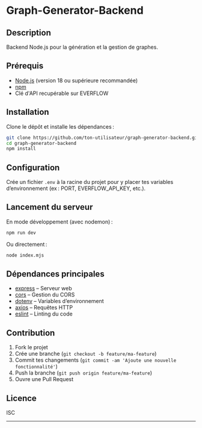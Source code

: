 # Graph-Generator-Backend

## Description

Backend Node.js pour la génération et la gestion de graphes.

## Prérequis

- [Node.js](https://nodejs.org/) (version 18 ou supérieure recommandée)
- [npm](https://www.npmjs.com/)
- Clé d'API recupérable sur EVERFLOW

## Installation

Clone le dépôt et installe les dépendances :

```bash
git clone https://github.com/ton-utilisateur/graph-generator-backend.git
cd graph-generator-backend
npm install
```

## Configuration

Crée un fichier `.env` à la racine du projet pour y placer tes variables d’environnement (ex : PORT, EVERFLOW_API_KEY, etc.).

## Lancement du serveur

En mode développement (avec nodemon) :

```bash
npm run dev
```

Ou directement :

```bash
node index.mjs
```

## Dépendances principales

- [express](https://www.npmjs.com/package/express) – Serveur web
- [cors](https://www.npmjs.com/package/cors) – Gestion du CORS
- [dotenv](https://www.npmjs.com/package/dotenv) – Variables d’environnement
- [axios](https://www.npmjs.com/package/axios) – Requêtes HTTP
- [eslint](https://www.npmjs.com/package/eslint) – Linting du code

## Contribution

1. Fork le projet
2. Crée une branche (`git checkout -b feature/ma-feature`)
3. Commit tes changements (`git commit -am 'Ajoute une nouvelle fonctionnalité'`)
4. Push la branche (`git push origin feature/ma-feature`)
5. Ouvre une Pull Request

## Licence

ISC

---
